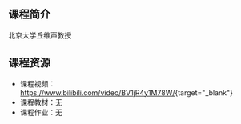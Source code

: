 ## 课程简介

北京大学丘维声教授




## 课程资源

- 课程视频：<https://www.bilibili.com/video/BV1jR4y1M78W/>{target="_blank"}
- 课程教材：无
- 课程作业：无
